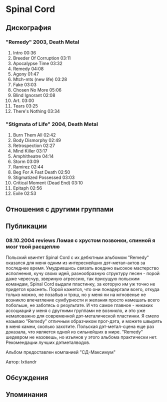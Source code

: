 # Spinal Cord



## Дискография

### "Remedy" 2003, Death Metal

1. Intro 00:36  
2. Breeder Of Corruption 03:11  
3. Apocalypse Time 03:32  
4. Remedy 04:08  
5. Agony 01:47  
6. Mtch-mts (new life) 03:28  
7. Fake 03:03  
8. Chosen No More 05:06  
9. Blind Ignorant 02:08  
10. Art. 03:00  
11. Tears 03:25  
12. There's Nothing 03:34

### "Stigmata of Life" 2004, Death Metal

1. Burn Them All 02:42 
2. Body Dismorphy 02:49  
3. Retrospection 02:27 
4. Mind Killer 03:17  
5. Amphitheatre 04:14  
6. Storm 03:09 
7. Ramirez 02:44
8. Beg For A Fast Death 02:50
9. Stigmatized Possessed 03:03 
10. Critical Moment (Dead End) 03:10
11. Epitaph 02:56 
12. Exile 02:53


## Отношения с другими группами


## Публикации

### 08.10.2004 reviews Ломая с хрустом позвонки, спинной я мозг твой расщеплю

<P>Польский квинтет Spinal Cord с их дебютным альбомом "Remedy" оказался для меня одним из интереснейших дэт-метал-актов за последнее время. Умудрившись связать воедино высокое мастерство исполнения, кучу своих идей, разнообразную структуру песен - порой даже чересчур, звериную агрессию, так присущую польским командам, Spinal Cord выдали пластинку, за которую им уж точно не придется краснеть. Порой кажется, что они понадергали всего, откуда только можно, не позабыв и трэш, но у меня ни на мгновенье не возникло впечатление сумбурности и желания просто намешать всего побольше, не заботясь о результате. И что самое главное - никаких ассоциаций у меня с другними группами не возникло, и это уже немаловажно для современной дэт-металической пластинки. Я смело называю "Remedy" отличным образчиком прог-дэта, и можете швырять в меня камни, сколько захотите. Польская дэт-метал-сцена еще раз доказала, что является одной из сильнейших в мире. "Remedy" шедевром не назовешь, но изъянов у этого альбома практически нет. Рекомендации лучших дэтметалводов.</P>
<P>Альбом предоставлен компанией "СД-Максимум"</P>
Автор: Ixtiandr


## Обсуждения


## Упоминания

